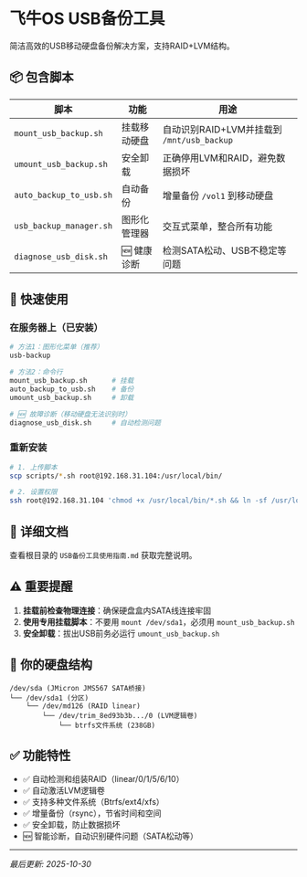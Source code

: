 # 飞牛OS USB备份工具

简洁高效的USB移动硬盘备份解决方案，支持RAID+LVM结构。

## 📦 包含脚本

| 脚本 | 功能 | 用途 |
|------|------|------|
| `mount_usb_backup.sh` | 挂载移动硬盘 | 自动识别RAID+LVM并挂载到 `/mnt/usb_backup` |
| `umount_usb_backup.sh` | 安全卸载 | 正确停用LVM和RAID，避免数据损坏 |
| `auto_backup_to_usb.sh` | 自动备份 | 增量备份 `/vol1` 到移动硬盘 |
| `usb_backup_manager.sh` | 图形化管理器 | 交互式菜单，整合所有功能 |
| `diagnose_usb_disk.sh` | 🆕 健康诊断 | 检测SATA松动、USB不稳定等问题 |

## 🚀 快速使用

### 在服务器上（已安装）

```bash
# 方法1：图形化菜单（推荐）
usb-backup

# 方法2：命令行
mount_usb_backup.sh      # 挂载
auto_backup_to_usb.sh    # 备份
umount_usb_backup.sh     # 卸载

# 🆕 故障诊断（移动硬盘无法识别时）
diagnose_usb_disk.sh     # 自动检测问题
```

### 重新安装

```bash
# 1. 上传脚本
scp scripts/*.sh root@192.168.31.104:/usr/local/bin/

# 2. 设置权限
ssh root@192.168.31.104 'chmod +x /usr/local/bin/*.sh && ln -sf /usr/local/bin/usb_backup_manager.sh /usr/local/bin/usb-backup'
```

## 📖 详细文档

查看根目录的 `USB备份工具使用指南.md` 获取完整说明。

## ⚠️ 重要提醒

1. **挂载前检查物理连接**：确保硬盘盒内SATA线连接牢固
2. **使用专用挂载脚本**：不要用 `mount /dev/sda1`，必须用 `mount_usb_backup.sh`
3. **安全卸载**：拔出USB前务必运行 `umount_usb_backup.sh`

## 🔧 你的硬盘结构

```
/dev/sda (JMicron JMS567 SATA桥接)
└── /dev/sda1 (分区)
    └── /dev/md126 (RAID linear)
        └── /dev/trim_8ed93b3b.../0 (LVM逻辑卷)
            └── btrfs文件系统 (238GB)
```

## ✅ 功能特性

- ✅ 自动检测和组装RAID（linear/0/1/5/6/10）
- ✅ 自动激活LVM逻辑卷
- ✅ 支持多种文件系统（Btrfs/ext4/xfs）
- ✅ 增量备份（rsync），节省时间和空间
- ✅ 安全卸载，防止数据损坏
- 🆕 智能诊断，自动识别硬件问题（SATA松动等）

---

*最后更新: 2025-10-30*
